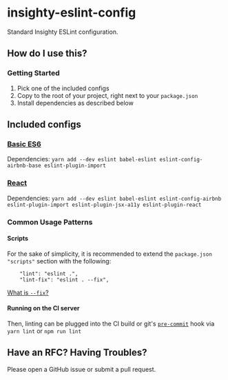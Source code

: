 # insighty-eslint-config
Standard Insighty ESLint configuration.

## How do I use this?
### Getting Started
1. Pick one of the included configs
1. Copy to the root of your project, right next to your `package.json`
1. Install dependencies as described below
## Included configs

### [Basic ES6](es6-basic/.eslintrc.json)
Dependencies:
`yarn add --dev eslint babel-eslint eslint-config-airbnb-base eslint-plugin-import`

### [React](react/.eslintrc.json)
Dependencies:
`yarn add --dev eslint babel-eslint eslint-config-airbnb eslint-plugin-import eslint-plugin-jsx-a11y eslint-plugin-react`

### Common Usage Patterns

#### Scripts
For the sake of simplicity, it is recommended to extend the `package.json` `"scripts"` section with the following:
```
    "lint": "eslint .",
    "lint-fix": "eslint . --fix",
```
[What is `--fix`?](https://eslint.org/docs/user-guide/command-line-interface#--fix)

#### Running on the CI server
Then, linting can be plugged into the CI build or git's [`pre-commit`](https://git-scm.com/book/en/v2/Customizing-Git-Git-Hooks) hook via `yarn lint` or `npm run lint`

## Have an RFC? Having Troubles?
Please open a GitHub issue or submit a pull request.
